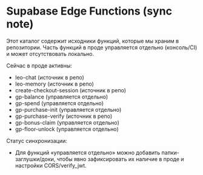 # Supabase Edge Functions (sync note)

Этот каталог содержит исходники функций, которые мы храним в репозитории. Часть функций в проде управляется отдельно (консоль/CI) и может отсутствовать локально.

Сейчас в проде активны:
- leo-chat (источник в репо)
- leo-memory (источник в репо)
- create-checkout-session (источник в репо)
- gp-balance (управляется отдельно)
- gp-spend (управляется отдельно)
- gp-purchase-init (управляется отдельно)
- gp-purchase-verify (источник в репо)
- gp-bonus-claim (управляется отдельно)
- gp-floor-unlock (управляется отдельно)

Статус синхронизации:
- Для функций «управляется отдельно» можно добавить папки-заглушки/доки, чтобы явно зафиксировать их наличие в проде и настройки CORS/verify_jwt.
